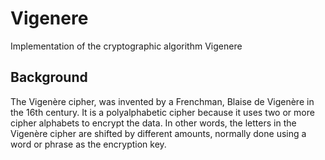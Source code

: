# Vigenere
Implementation of the cryptographic algorithm Vigenere

## Background
The Vigenère cipher, was invented by a Frenchman, Blaise de Vigenère in the 16th century. It is a polyalphabetic cipher because it uses two or more cipher alphabets to encrypt the data. In other words, the letters in the Vigenère cipher are shifted by different amounts, normally done using a word or phrase as the encryption key.
